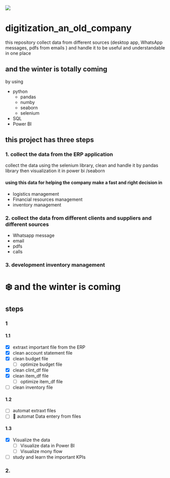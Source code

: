 <img src="https://devstickers.com/assets/img/pro/kjyz.png"  >

# digitization_an_old_company
this repository collect data from different  sources (desktop app, WhatsApp messages, pdfs from emails ) 
and handle it to be useful and understandable in one place
## and the winter is totally coming
by using 
- python 
  - pandas
  - numby
  - seaborn
  - selenium
- SQL 
- Power BI
## this project has three steps
### 1. collect the data from the ERP application 
collect the data using the selenium library, clean and handle it by pandas library then visualization it in power bi /seaborn
#### using this data for helping the company make a fast and right decision in  
 * logistics management
 * Financial resources management
 * inventory management
  

  
### 2. collect the data from different clients and suppliers and different sources 
- Whatsapp message 
- email 
- pdfs 
- calls 


### 3.  development inventory management 

# :snowflake: and the winter is  coming


## steps
### 1
#### 1.1
- [x] extraxt important file from the ERP 
- [x] clean account statement file
- [x] clean budget file 
  - [ ] optimize budget file
- [x] clean clint_df file 
- [x] clean item_df file 
  - [ ] optimize item_df file 
- [ ] clean inventory file
#### 1.2
- [ ] automat extraxt files 
- [ ] :dizzy:	automat Data entery from files

#### 1.3
- [x] Visualize the data
  - [ ] Visualize data in Power BI
  - [ ] Visualize mony flow 
- [ ] study and learn the important KPIs

### 2.



 
